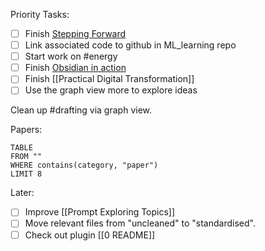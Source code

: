 Priority Tasks:
- [ ] Finish [Stepping Forward](https://docs.google.com/document/d/1XA0Yz3QsmzvsasLehr2GcoZuc5e8lITEUxx00-FyNQA/edit?usp=drive_link)
- [ ] Link associated code to github in ML_learning repo
- [ ] Start work on #energy 
- [ ] Finish [Obsidian in action](https://docs.google.com/document/d/1-X7RrcDYpWfXbdJTFEsrvW5gZW4Kwk3muumqsvcwIsc/edit?tab=t.0)
- [ ] Finish [[Practical Digital Transformation]]
- [ ] Use the graph view more to explore ideas

Clean up #drafting via graph view.

Papers:
```dataview
TABLE
FROM ""
WHERE contains(category, "paper")
LIMIT 8
```

Later:
- [ ] Improve [[Prompt Exploring Topics]]
- [ ] Move relevant files from "uncleaned" to "standardised".
- [ ] Check out plugin [[0 README]]
